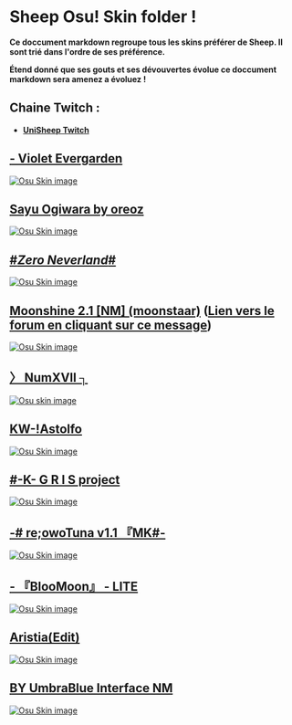 # Sheep Osu! Skin folder ! 

**Ce doccument markdown regroupe tous les skins préférer de Sheep. Il sont trié dans l'ordre de ses préférence.**

**Étend donné que ses gouts et ses dévouvertes évolue ce doccument markdown sera amenez a évoluez !**

## Chaine Twitch : 
* [**UniSheep Twitch**](https://www.twitch.tv/el_sheepinator)


## [- Violet Evergarden](https://drive.google.com/file/d/1tYcbJCwhF3bgbi2u5PG6tcVt8KwuMHJQ/view?usp=sharing)
[![Osu Skin image](https://i.imgur.com/xN40QEB.png)](https://drive.google.com/file/d/1tYcbJCwhF3bgbi2u5PG6tcVt8KwuMHJQ/view?usp=sharing)

## [Sayu Ogiwara by oreoz](https://drive.google.com/file/d/1gOruF07dvyGYxgHRAhbLuWYJ_6mVvhV_/view?usp=sharing)
[![Osu Skin image](https://i.imgur.com/TfsvINu.png)](https://drive.google.com/file/d/1gOruF07dvyGYxgHRAhbLuWYJ_6mVvhV_/view?usp=sharing)

## [#_Zero Neverland_#](https://drive.google.com/file/d/1hN08u1-d9F9sDahQQmaU5ogoJYu7ncNu/view?usp=sharing)
[![Osu Skin image](https://skimg.osuck.net/3607a0b32226f8070070d89a066d3aa7.webp)](https://drive.google.com/file/d/1hN08u1-d9F9sDahQQmaU5ogoJYu7ncNu/view?usp=sharing)

## [Moonshine 2.1 [NM] (moonstaar)](https://drive.google.com/file/d/1b5_wVDZ1UqKPKaj40732KyMZHxnRR_RU/view?usp=sharing) ([Lien vers le forum en cliquant sur ce message](https://osu.ppy.sh/community/forums/topics/1610388?n=1))
[![Osu Skin image](https://i.ppy.sh/dd32fb4632fc70ddcf5ae409f3ec1b15eb6c78de/68747470733a2f2f696d6775722d617263686976652e7070792e73682f784d576f57596a2e706e67)](https://drive.google.com/file/d/1b5_wVDZ1UqKPKaj40732KyMZHxnRR_RU/view?usp=sharing)

## [〉 NumXVII ┐](https://drive.google.com/file/d/1MgJ-qfBrk0baVZZoh6P0ZLaGkJxnya0e/view?usp=sharing)
[![Osu skin image](https://i.imgur.com/YeURG8C.png)](https://drive.google.com/file/d/1MgJ-qfBrk0baVZZoh6P0ZLaGkJxnya0e/view?usp=sharing)

## [KW-!Astolfo](https://drive.google.com/file/d/1q-ID9y4r1hhzrCZlvsOzwK-SBFci6Frd/view?usp=sharing)
[![Osu Skin image](https://i.imgur.com/dBQq6YB.png)](https://drive.google.com/file/d/1q-ID9y4r1hhzrCZlvsOzwK-SBFci6Frd/view?usp=sharing)

## [#-K- G R I S project](https://drive.google.com/file/d/1KooSEzZS3EN2ttl5s351Q-o4MCV7scbF/view?usp=sharing)
[![Osu Skin image](https://i.imgur.com/iNoM1sJ.png)](https://drive.google.com/file/d/1KooSEzZS3EN2ttl5s351Q-o4MCV7scbF/view?usp=sharing)

## [-# re;owoTuna v1.1 『MK#-](https://drive.google.com/file/d/1JB9LSy9Oz8Ap5Z4pX1u51r0mMWqNDZHe/view?usp=sharing)
[![Osu Skin image](https://i.imgur.com/BenMvgw.png)](https://drive.google.com/file/d/1JB9LSy9Oz8Ap5Z4pX1u51r0mMWqNDZHe/view?usp=sharing)

## [- 『BlooMoon』 - LITE](https://drive.google.com/file/d/1q1wXJ2b7qmuSl3w9tBEYNjs6NwvsaMqY/view?usp=sharing)
[![Osu Skin image](https://i.imgur.com/FzSSI13.png)](https://drive.google.com/file/d/1q1wXJ2b7qmuSl3w9tBEYNjs6NwvsaMqY/view?usp=sharing)

## [Aristia(Edit)](https://drive.google.com/file/d/14qGc1c9qUkxBtFJ6CZZCjCZXyuA0somi/view?usp=sharing)
[![Osu Skin image](https://skimg.osuck.net/e75a9c527198ea46cb5baf6648e11b23.webp)](https://drive.google.com/file/d/14qGc1c9qUkxBtFJ6CZZCjCZXyuA0somi/view?usp=sharing)

## [BY UmbraBlue Interface NM](https://drive.google.com/file/d/1mwJA-g40VyrWoRiElQQiq4XisXKuLiyJ/view?usp=sharing)
[![Osu Skin image](https://i.imgur.com/tlC7wR9.png)](https://drive.google.com/file/d/1mwJA-g40VyrWoRiElQQiq4XisXKuLiyJ/view?usp=sharing)
